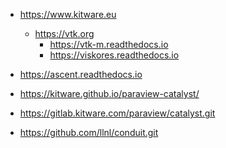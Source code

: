 - https://www.kitware.eu
    - https://vtk.org
        - https://vtk-m.readthedocs.io
        - https://viskores.readthedocs.io

- https://ascent.readthedocs.io
       
- https://kitware.github.io/paraview-catalyst/ 
- https://gitlab.kitware.com/paraview/catalyst.git
- https://github.com/llnl/conduit.git

        
<!-- 
https://github.com/Kitware/VTK 
https://github.com/Viskores/viskores

https://github.com/Alpine-DAV/ascent/releases
-->

<!-- 
ascent: a collaborative effort of the U.S. Department of Energy Office of
Science and the National Nuclear Security Administration, Lawrence Livermore
National
Laboratory

vtkm: Copyright Kitware Inc., National Technology & Engineering Solutions of
Sandia LLC, UT-Battelle LLC, Los Alamos National Security LLC

Viskores: This research was funded by the U.S. Department of Energy, including
Oak Ridge, Los Alamos, and Sandia National Laboratories. It utilized resources
from the Oak Ridge and Argonne Leadership Computing Facilities
This research was funded by the U.S. Department of Energy, including Oak Ridge, Los Alamos, and Sandia National Laboratories. It utilized resources from the Oak Ridge and Argonne Leadership Computing Facilities.

Accelerating the Visualization Toolkit for Massively Threaded Architectures
is a toolkit of scientific visualization algorithms for emerging
processor architectures. VTK-m supports the fine-grained concurrency for
data analysis and visualization algorithms required to drive extreme scale
computing by providing abstract models for data and execution that can be
applied to a variety of algorithms across many different processor
architectures.
 VTK-m is being discontinued, Viskores is its successor.
- Viskores: the visualization toolkit for multi/many-core architectures (ORNL, LANL, Sandia)

-->


